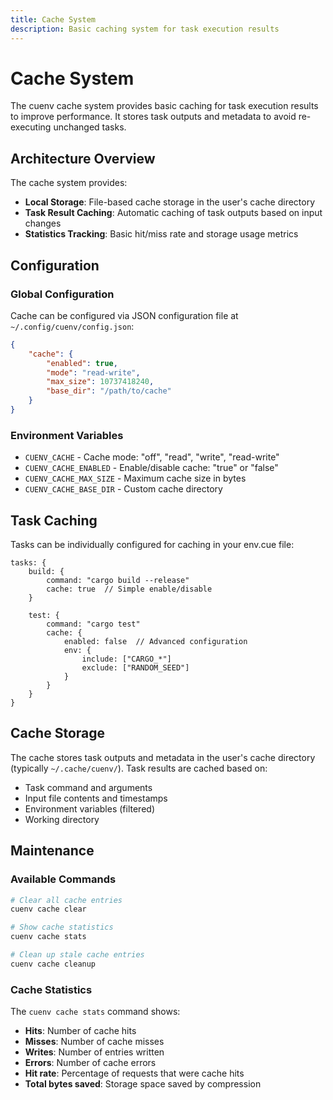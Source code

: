 ```yaml
---
title: Cache System
description: Basic caching system for task execution results
---
```


# Cache System

The cuenv cache system provides basic caching for task execution results to improve performance. It stores task outputs and metadata to avoid re-executing unchanged tasks.

## Architecture Overview

The cache system provides:

- **Local Storage**: File-based cache storage in the user's cache directory
- **Task Result Caching**: Automatic caching of task outputs based on input changes
- **Statistics Tracking**: Basic hit/miss rate and storage usage metrics

## Configuration

### Global Configuration

Cache can be configured via JSON configuration file at `~/.config/cuenv/config.json`:

```json
{
	"cache": {
		"enabled": true,
		"mode": "read-write",
		"max_size": 10737418240,
		"base_dir": "/path/to/cache"
	}
}
```

### Environment Variables

- `CUENV_CACHE` - Cache mode: "off", "read", "write", "read-write"
- `CUENV_CACHE_ENABLED` - Enable/disable cache: "true" or "false"
- `CUENV_CACHE_MAX_SIZE` - Maximum cache size in bytes
- `CUENV_CACHE_BASE_DIR` - Custom cache directory

## Task Caching

Tasks can be individually configured for caching in your env.cue file:

```cue
tasks: {
    build: {
        command: "cargo build --release"
        cache: true  // Simple enable/disable
    }

    test: {
        command: "cargo test"
        cache: {
            enabled: false  // Advanced configuration
            env: {
                include: ["CARGO_*"]
                exclude: ["RANDOM_SEED"]
            }
        }
    }
}
```

## Cache Storage

The cache stores task outputs and metadata in the user's cache directory (typically `~/.cache/cuenv/`). Task results are cached based on:

- Task command and arguments
- Input file contents and timestamps
- Environment variables (filtered)
- Working directory

## Maintenance

### Available Commands

```bash
# Clear all cache entries
cuenv cache clear

# Show cache statistics
cuenv cache stats

# Clean up stale cache entries
cuenv cache cleanup
```

### Cache Statistics

The `cuenv cache stats` command shows:

- **Hits**: Number of cache hits
- **Misses**: Number of cache misses
- **Writes**: Number of entries written
- **Errors**: Number of cache errors
- **Hit rate**: Percentage of requests that were cache hits
- **Total bytes saved**: Storage space saved by compression

